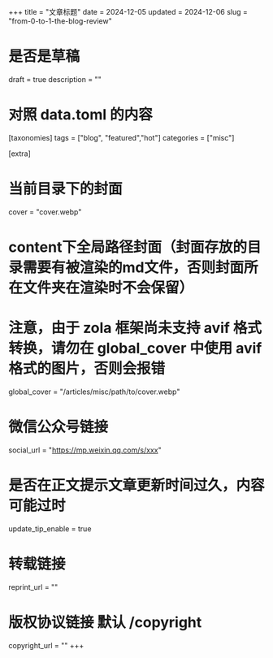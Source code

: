 +++
title = "文章标题"
date = 2024-12-05
updated = 2024-12-06
slug = "from-0-to-1-the-blog-review"
# 是否是草稿
draft = true
description = ""

# 对照 data.toml 的内容
[taxonomies]
tags = ["blog", "featured","hot"]
categories = ["misc"]

[extra]
# 当前目录下的封面
cover = "cover.webp"
# content下全局路径封面（封面存放的目录需要有被渲染的md文件，否则封面所在文件夹在渲染时不会保留）
# 注意，由于 zola 框架尚未支持 avif 格式转换，请勿在 global_cover 中使用 avif 格式的图片，否则会报错
global_cover  = "/articles/misc/path/to/cover.webp"
# 微信公众号链接
social_url = "https://mp.weixin.qq.com/s/xxx"
# 是否在正文提示文章更新时间过久，内容可能过时
update_tip_enable = true
# 转载链接
reprint_url = ""
# 版权协议链接 默认 /copyright
copyright_url = ""
+++